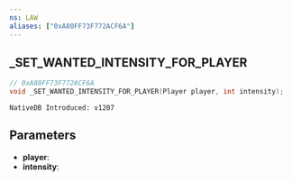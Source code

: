```yaml
---
ns: LAW
aliases: ["0xA80FF73F772ACF6A"]
---
```

## _SET_WANTED_INTENSITY_FOR_PLAYER

```c
// 0xA80FF73F772ACF6A
void _SET_WANTED_INTENSITY_FOR_PLAYER(Player player, int intensity);
```

```
NativeDB Introduced: v1207
```

## Parameters
* **player**:
* **intensity**:
